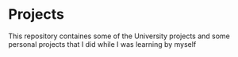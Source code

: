 # Projects
This repository containes some of the University projects and some personal projects that I did while I was learning by myself

